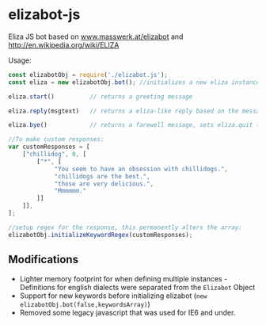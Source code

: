 elizabot-js
===========

Eliza JS bot based on www.masswerk.at/elizabot and http://en.wikipedia.org/wiki/ELIZA

Usage:

```js
const elizabotObj = require('./elizabot.js');
const eliza = new elizabotObj.bot(); //initializes a new eliza instance

eliza.start()          // returns a greeting message

eliza.reply(msgtext)   // returns a eliza-like reply based on the message text passed into it

eliza.bye()            // returns a farewell message, sets eliza.quit to true

//To make custom responses:
var customResponses = [
    ["chillidog", 0, [
		["*", [
		     "You seem to have an obsession with chillidogs.",
		     "chillidogs are the best.",
		     "those are very delicious.",
		     "Mmmmmm."
		]]
	]],
];

//setup regex for the response, this permanently alters the array:
elizabotObj.initializeKeywordRegex(customResponses);
```

## Modifications

* Lighter memory footprint for when defining multiple instances - Definitions for english dialects were separated from the `Elizabot` Object
* Support for new keywords before initializing elizabot (`new elizabotObj.bot(false,keywordsArray)`)
* Removed some legacy javascript that was used for IE6 and under.